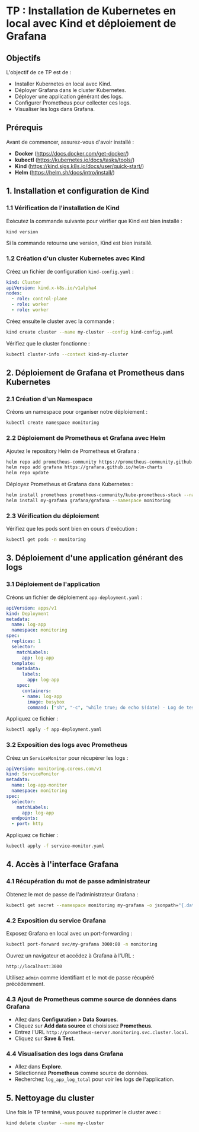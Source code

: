 # TP : Installation de Kubernetes en local avec Kind et déploiement de Grafana

## Objectifs
L'objectif de ce TP est de :
- Installer Kubernetes en local avec Kind.
- Déployer Grafana dans le cluster Kubernetes.
- Déployer une application générant des logs.
- Configurer Prometheus pour collecter ces logs.
- Visualiser les logs dans Grafana.

## Prérequis
Avant de commencer, assurez-vous d'avoir installé :
- **Docker** (https://docs.docker.com/get-docker/)
- **kubectl** (https://kubernetes.io/docs/tasks/tools/)
- **Kind** (https://kind.sigs.k8s.io/docs/user/quick-start/)
- **Helm** (https://helm.sh/docs/intro/install/)

## 1. Installation et configuration de Kind

### 1.1 Vérification de l'installation de Kind
Exécutez la commande suivante pour vérifier que Kind est bien installé :
```sh
kind version
```

Si la commande retourne une version, Kind est bien installé.

### 1.2 Création d'un cluster Kubernetes avec Kind
Créez un fichier de configuration `kind-config.yaml` :
```yaml
kind: Cluster
apiVersion: kind.x-k8s.io/v1alpha4
nodes:
  - role: control-plane
  - role: worker
  - role: worker
```

Créez ensuite le cluster avec la commande :
```sh
kind create cluster --name my-cluster --config kind-config.yaml
```

Vérifiez que le cluster fonctionne :
```sh
kubectl cluster-info --context kind-my-cluster
```

## 2. Déploiement de Grafana et Prometheus dans Kubernetes

### 2.1 Création d'un Namespace
Créons un namespace pour organiser notre déploiement :
```sh
kubectl create namespace monitoring
```

### 2.2 Déploiement de Prometheus et Grafana avec Helm
Ajoutez le repository Helm de Prometheus et Grafana :
```sh
helm repo add prometheus-community https://prometheus-community.github.io/helm-charts
helm repo add grafana https://grafana.github.io/helm-charts
helm repo update
```

Déployez Prometheus et Grafana dans Kubernetes :
```sh
helm install prometheus prometheus-community/kube-prometheus-stack --namespace monitoring
helm install my-grafana grafana/grafana --namespace monitoring
```

### 2.3 Vérification du déploiement
Vérifiez que les pods sont bien en cours d'exécution :
```sh
kubectl get pods -n monitoring
```

## 3. Déploiement d'une application générant des logs

### 3.1 Déploiement de l'application
Créons un fichier de déploiement `app-deployment.yaml` :
```yaml
apiVersion: apps/v1
kind: Deployment
metadata:
  name: log-app
  namespace: monitoring
spec:
  replicas: 1
  selector:
    matchLabels:
      app: log-app
  template:
    metadata:
      labels:
        app: log-app
    spec:
      containers:
      - name: log-app
        image: busybox
        command: ["sh", "-c", "while true; do echo $(date) - Log de test; sleep 2; done"]
```

Appliquez ce fichier :
```sh
kubectl apply -f app-deployment.yaml
```

### 3.2 Exposition des logs avec Prometheus
Créez un `ServiceMonitor` pour récupérer les logs :
```yaml
apiVersion: monitoring.coreos.com/v1
kind: ServiceMonitor
metadata:
  name: log-app-monitor
  namespace: monitoring
spec:
  selector:
    matchLabels:
      app: log-app
  endpoints:
  - port: http
```
Appliquez ce fichier :
```sh
kubectl apply -f service-monitor.yaml
```

## 4. Accès à l'interface Grafana

### 4.1 Récupération du mot de passe administrateur
Obtenez le mot de passe de l'administrateur Grafana :
```sh
kubectl get secret --namespace monitoring my-grafana -o jsonpath="{.data.admin-password}" | base64 --decode
```

### 4.2 Exposition du service Grafana
Exposez Grafana en local avec un port-forwarding :
```sh
kubectl port-forward svc/my-grafana 3000:80 -n monitoring
```

Ouvrez un navigateur et accédez à Grafana à l'URL :
```
http://localhost:3000
```
Utilisez `admin` comme identifiant et le mot de passe récupéré précédemment.

### 4.3 Ajout de Prometheus comme source de données dans Grafana
- Allez dans **Configuration > Data Sources**.
- Cliquez sur **Add data source** et choisissez **Prometheus**.
- Entrez l'URL `http://prometheus-server.monitoring.svc.cluster.local`.
- Cliquez sur **Save & Test**.

### 4.4 Visualisation des logs dans Grafana
- Allez dans **Explore**.
- Sélectionnez **Prometheus** comme source de données.
- Recherchez `log_app_log_total` pour voir les logs de l'application.

## 5. Nettoyage du cluster
Une fois le TP terminé, vous pouvez supprimer le cluster avec :
```sh
kind delete cluster --name my-cluster
```


